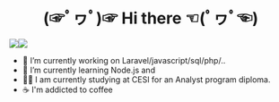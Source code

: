 
<center> <h1> (☞ﾟヮﾟ)☞ Hi there ☜(ﾟヮﾟ☜)</h1> </center>

<img src="https://github-readme-stats.vercel.app/api?username=ppoupardin&hide=prs,issues,contribs&include_all_commits=true&count_private=true&show_icons=true&layout=compact&theme=cobalt" style='display: inline-block'/><img src="https://github-readme-stats.vercel.app/api/top-langs/?username=ppoupardin&count_private=true&show_icons=true&layout=compact&theme=cobalt" style='display: inline-block'/>

- 🔭 I’m currently working on Laravel/javascript/sql/php/..
- 🌱 I’m currently learning Node.js and
- 👨‍🎓 I am currently studying at CESI for an Analyst program diploma.
- ☕ I'm addicted to coffee
